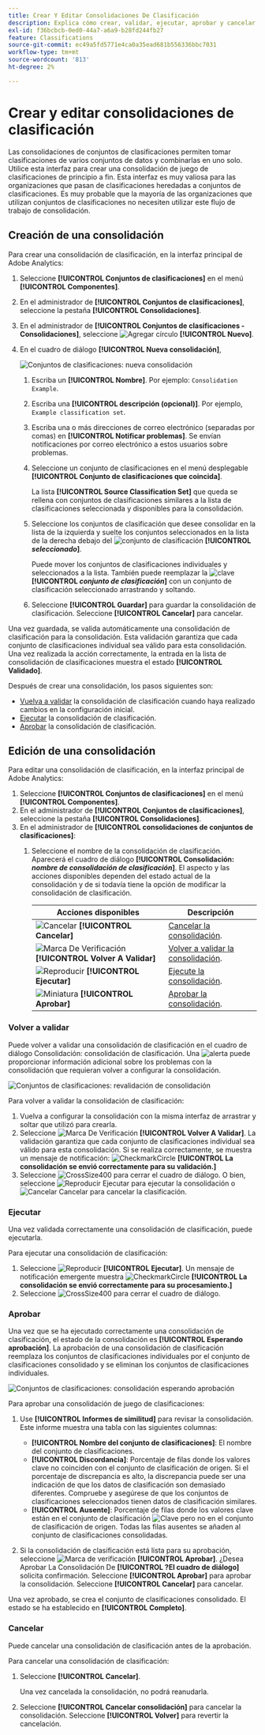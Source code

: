 ```yaml
---
title: Crear Y Editar Consolidaciones De Clasificación
description: Explica cómo crear, validar, ejecutar, aprobar y cancelar consolidaciones de clasificación.
exl-id: f36bcbcb-0ed0-44a7-a6a9-b28fd244fb27
feature: Classifications
source-git-commit: ec49a5fd5771e4ca0a35ead681b556336bbc7031
workflow-type: tm+mt
source-wordcount: '813'
ht-degree: 2%

---
```


# Crear y editar consolidaciones de clasificación

Las consolidaciones de conjuntos de clasificaciones permiten tomar clasificaciones de varios conjuntos de datos y combinarlas en uno solo. Utilice esta interfaz para crear una consolidación de juego de clasificaciones de principio a fin. Esta interfaz es muy valiosa para las organizaciones que pasan de clasificaciones heredadas a conjuntos de clasificaciones. Es muy probable que la mayoría de las organizaciones que utilizan conjuntos de clasificaciones no necesiten utilizar este flujo de trabajo de consolidación.

## Creación de una consolidación

Para crear una consolidación de clasificación, en la interfaz principal de Adobe Analytics:

1. Seleccione **[!UICONTROL Conjuntos de clasificaciones]** en el menú **[!UICONTROL Componentes]**.
1. En el administrador de **[!UICONTROL Conjuntos de clasificaciones]**, seleccione la pestaña **[!UICONTROL Consolidaciones]**.
1. En el administrador de **[!UICONTROL Conjuntos de clasificaciones - Consolidaciones]**, seleccione ![Agregar círculo](/help/assets/icons/AddCircle.svg) **[!UICONTROL Nuevo]**.
1. En el cuadro de diálogo **[!UICONTROL Nueva consolidación]**,

   ![Conjuntos de clasificaciones: nueva consolidación](assets/classifications-sets-consolidations-new.png)
   1. Escriba un **[!UICONTROL Nombre]**. Por ejemplo: `Consolidation Example`.
   1. Escriba una **[!UICONTROL descripción (opcional)]**. Por ejemplo, `Example classification set`.
   1. Escriba una o más direcciones de correo electrónico (separadas por comas) en **[!UICONTROL Notificar problemas]**. Se envían notificaciones por correo electrónico a estos usuarios sobre problemas.
   1. Seleccione un conjunto de clasificaciones en el menú desplegable **[!UICONTROL Conjunto de clasificaciones que coincida]**.

      La lista **[!UICONTROL Source Classification Set]** que queda se rellena con conjuntos de clasificaciones similares a la lista de clasificaciones seleccionada y disponibles para la consolidación.

   1. Seleccione los conjuntos de clasificación que desee consolidar en la lista de la izquierda y suelte los conjuntos seleccionados en la lista de la derecha debajo del ![conjunto de clasificación](/help/assets/icons/Key.svg) **[!UICONTROL _seleccionado_]**.

      Puede mover los conjuntos de clasificaciones individuales y seleccionados a la lista. También puede reemplazar la ![clave](/help/assets/icons/Key.svg) **[!UICONTROL _conjunto de clasificación_]** con un conjunto de clasificación seleccionado arrastrando y soltando.

   1. Seleccione **[!UICONTROL Guardar]** para guardar la consolidación de clasificación. Seleccione **[!UICONTROL Cancelar]** para cancelar.

Una vez guardada, se valida automáticamente una consolidación de clasificación para la consolidación. Esta validación garantiza que cada conjunto de clasificaciones individual sea válido para esta consolidación. Una vez realizada la acción correctamente, la entrada en la lista de consolidación de clasificaciones muestra el estado **[!UICONTROL Validado]**.

Después de crear una consolidación, los pasos siguientes son:

* [Vuelva a validar](#re-validate) la consolidación de clasificación cuando haya realizado cambios en la configuración inicial.
* [Ejecutar](#run) la consolidación de clasificación.
* [Aprobar](#approve) la consolidación de clasificación.



<!--
         
  

**[!UICONTROL Components]** > **[!UICONTROL Classification sets]** > **[!UICONTROL Consolidations]** > **[!UICONTROL Add]**

The following fields are available when creating a consolidation:

* **[!UICONTROL Name]**: The name of the consolidation.
* **[!UICONTROL Notify of issues]**: A comma-delimited list of email addresses that are notified of issues with this consolidation.
* **[!UICONTROL Dataset to match]**: A drop-down list of all classification sets.

Once you select a classification set, a table with two columns appears:

* The right column contains all classification sets that you want to consolidate. It starts with the classification set selected using the above drop-down list.
* The left column contains all classification sets eligible to be merged with the originally selected dataset. **Schemas must exactly match to be eligible for consolidation**. If schemas do not match the selected classification set, they do not appear in this left column.

Drag the desired classification sets from the available column on the left to the consolidation column on the right. Once the consolidation is given a name and two or more classification sets are in the right column, click **[!UICONTROL Save & Continue]**.

-->

## Edición de una consolidación

Para editar una consolidación de clasificación, en la interfaz principal de Adobe Analytics:

1. Seleccione **[!UICONTROL Conjuntos de clasificaciones]** en el menú **[!UICONTROL Componentes]**.
1. En el administrador de **[!UICONTROL Conjuntos de clasificaciones]**, seleccione la pestaña **[!UICONTROL Consolidaciones]**.
1. En el administrador de **[!UICONTROL consolidaciones de conjuntos de clasificaciones]**:
   1. Seleccione el nombre de la consolidación de clasificación. Aparecerá el cuadro de diálogo **[!UICONTROL Consolidación: _nombre de consolidación de clasificación_]**. El aspecto y las acciones disponibles dependen del estado actual de la consolidación y de si todavía tiene la opción de modificar la consolidación de clasificación.

      | Acciones disponibles | Descripción |
      |---|---|
      | ![Cancelar](/help/assets/icons/Cancel.svg) **[!UICONTROL Cancelar]** | [Cancelar la consolidación](#cancel). |
      | ![Marca De Verificación](/help/assets/icons/Checkmark.svg) **[!UICONTROL Volver A Validar]** | [Volver a validar la consolidación](#re-validate). |
      | ![Reproducir](/help/assets/icons/Play.svg) **[!UICONTROL Ejecutar]** | [Ejecute la consolidación](#run). |
      | ![Miniatura](/help/assets/icons/ThumbUp.svg) **[!UICONTROL Aprobar]** | [Aprobar la consolidación](#approve). |



### Volver a validar

Puede volver a validar una consolidación de clasificación en el cuadro de diálogo Consolidación: consolidación de clasificación. Una ![alerta](/help/assets/icons/Alert.svg) puede proporcionar información adicional sobre los problemas con la consolidación que requieran volver a configurar la consolidación.

![Conjuntos de clasificaciones: revalidación de consolidación](assets/classifications-sets-consolidations-validated.png)

Para volver a validar la consolidación de clasificación:

1. Vuelva a configurar la consolidación con la misma interfaz de arrastrar y soltar que utilizó para crearla.
1. Seleccione ![Marca De Verificación](/help/assets/icons/Checkmark.svg) **[!UICONTROL Volver A Validar]**. La validación garantiza que cada conjunto de clasificaciones individual sea válido para esta consolidación. Si se realiza correctamente, se muestra un mensaje de notificación: ![CheckmarkCircle](/help/assets/icons/CheckmarkCircle.svg) **[!UICONTROL La consolidación se envió correctamente para su validación.]**
1. Seleccione ![CrossSize400](/help/assets/icons/CrossSize400.svg) para cerrar el cuadro de diálogo. O bien, seleccione ![Reproducir](/help/assets/icons/Play.svg) Ejecutar para ejecutar la consolidación o ![Cancelar](/help/assets/icons/Cancel.svg) Cancelar para cancelar la clasificación.



<!--
Once you have created a consolidation, a list of source datasets appears on the right. The **[!UICONTROL Validate]** button makes sure that each individual classification set is valid for this consolidation. You can reorder the classification steps here to determine priority in cases of mismatched classification values. **The highest classification set in the list overwrites any mismatched values in other classification sets.**

-->

### Ejecutar

Una vez validada correctamente una consolidación de clasificación, puede ejecutarla.

Para ejecutar una consolidación de clasificación:

1. Seleccione ![Reproducir](/help/assets/icons/Play.svg) **[!UICONTROL Ejecutar]**. Un mensaje de notificación emergente muestra ![CheckmarkCircle](/help/assets/icons/CheckmarkCircle.svg) **[!UICONTROL La consolidación se envió correctamente para su procesamiento.]**
1. Seleccione ![CrossSize400](/help/assets/icons/CrossSize400.svg) para cerrar el cuadro de diálogo.


### Aprobar

Una vez que se ha ejecutado correctamente una consolidación de clasificación, el estado de la consolidación es **[!UICONTROL Esperando aprobación]**. La aprobación de una consolidación de clasificación reemplaza los conjuntos de clasificaciones individuales por el conjunto de clasificaciones consolidado y se eliminan los conjuntos de clasificaciones individuales.

![Conjuntos de clasificaciones: consolidación esperando aprobación](assets/classifications-sets-consolidations-waitingforapproval.png)

Para aprobar una consolidación de juego de clasificaciones:

1. Use **[!UICONTROL Informes de similitud]** para revisar la consolidación. Este informe muestra una tabla con las siguientes columnas:

   * **[!UICONTROL Nombre del conjunto de clasificaciones]**: El nombre del conjunto de clasificaciones.
   * **[!UICONTROL Discordancia]**: Porcentaje de filas donde los valores clave no coinciden con el conjunto de clasificación de origen. Si el porcentaje de discrepancia es alto, la discrepancia puede ser una indicación de que los datos de clasificación son demasiado diferentes. Compruebe y asegúrese de que los conjuntos de clasificaciones seleccionados tienen datos de clasificación similares.
   * **[!UICONTROL Ausente]**: Porcentaje de filas donde los valores clave están en el conjunto de clasificación ![Clave](/help/assets/icons/Key.svg) pero no en el conjunto de clasificación de origen. Todas las filas ausentes se añaden al conjunto de clasificaciones consolidadas.

1. Si la consolidación de clasificación está lista para su aprobación, seleccione ![Marca de verificación](/help/assets/icons/Checkmark.svg) **[!UICONTROL Aprobar]**. ¿Desea Aprobar La Consolidación De **[!UICONTROL ?El cuadro de diálogo]** solicita confirmación. Seleccione **[!UICONTROL Aprobar]** para aprobar la consolidación. Seleccione **[!UICONTROL Cancelar]** para cancelar.

Una vez aprobado, se crea el conjunto de clasificaciones consolidado. El estado se ha establecido en **[!UICONTROL Completo]**.


### Cancelar

Puede cancelar una consolidación de clasificación antes de la aprobación.

Para cancelar una consolidación de clasificación:

1. Seleccione **[!UICONTROL Cancelar]**.

   Una vez cancelada la consolidación, no podrá reanudarla.
1. Seleccione **[!UICONTROL Cancelar consolidación]** para cancelar la consolidación. Seleccione **[!UICONTROL Volver]** para revertir la cancelación.
